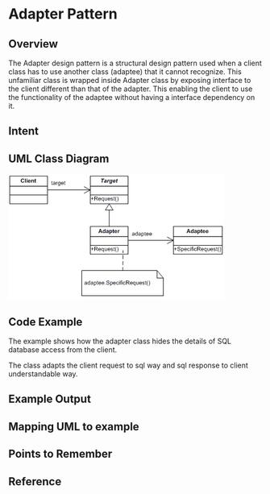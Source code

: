 # Adapter Pattern

## Overview
The Adapter design pattern is a structural design pattern used when a client class has to use another class (adaptee) that it cannot recognize. 
This unfamiliar class is wrapped inside Adapter class by exposing interface to the client different than that of the adapter. 
This enabling the client to use the functionality of the adaptee without having a interface dependency on it.

## Intent


## UML Class Diagram
![plot](./adapter.gif)


## Code Example
The example shows how the adapter class hides the details of SQL database access from the client. 

The class adapts the client request to sql way and sql response to client understandable way. 

## Example Output 

## Mapping UML to example 


## Points to Remember

## Reference 
